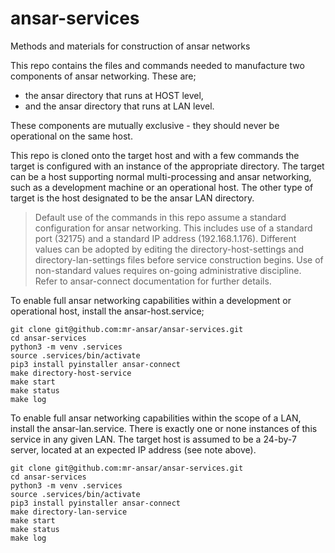 # ansar-services
Methods and materials for construction of ansar networks

This repo contains the files and commands needed to manufacture two components
of ansar networking. These are;

* the ansar directory that runs at HOST level,
* and the ansar directory that runs at LAN level.

These components are mutually exclusive - they should never be operational
on the same host.

This repo is cloned onto the target host and with a few commands the target
is configured with an instance of the appropriate directory. The target can be
a host supporting normal multi-processing and ansar networking, such as a
development machine or an operational host. The other type of target is the
host designated to be the ansar LAN directory.

> Default use of the commands in this repo assume a standard configuration
> for ansar networking. This includes use of a standard port (32175) and a
> standard IP address (192.168.1.176). Different values can be adopted by editing
> the directory-host-settings and directory-lan-settings files before service
> construction begins. Use of non-standard values requires on-going administrative
> discipline. Refer to ansar-connect documentation for further details.

To enable full ansar networking capabilities within a development or operational
host, install the ansar-host.service;

```
git clone git@github.com:mr-ansar/ansar-services.git
cd ansar-services
python3 -m venv .services
source .services/bin/activate
pip3 install pyinstaller ansar-connect
make directory-host-service
make start
make status
make log
```

To enable full ansar networking capabilities within the scope of a
LAN, install the ansar-lan.service. There is exactly one or none
instances of this service in any given LAN. The target host is assumed
to be a 24-by-7 server, located at an expected IP address (see note
above).

```
git clone git@github.com:mr-ansar/ansar-services.git
cd ansar-services
python3 -m venv .services
source .services/bin/activate
pip3 install pyinstaller ansar-connect
make directory-lan-service
make start
make status
make log
```
